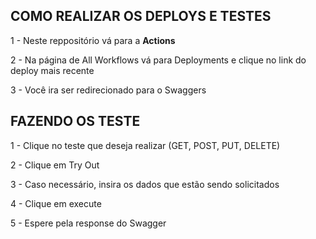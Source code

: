 ## COMO REALIZAR OS DEPLOYS E TESTES

1 - Neste reppositório vá para a **Actions**  

2 - Na página de All Workflows vá para Deployments e clique no link do deploy mais recente

3 - Você ira ser redirecionado para o Swaggers

## FAZENDO OS TESTE
1 - Clique no teste que deseja realizar (GET, POST, PUT, DELETE) 

2 - Clique em Try Out

3 - Caso necessário, insira os dados que estão sendo solicitados

4 - Clique em execute

5 - Espere pela response do Swagger
